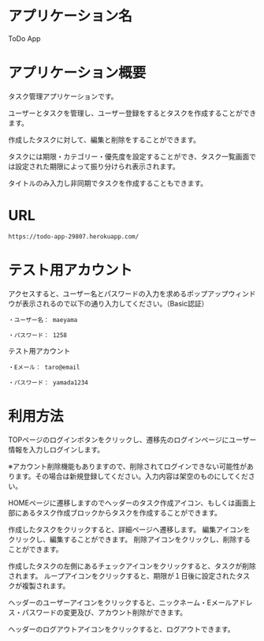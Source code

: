 # アプリケーション名

ToDo App

# アプリケーション概要

タスク管理アプリケーションです。

ユーザーとタスクを管理し、ユーザー登録をするとタスクを作成することができます。

作成したタスクに対して、編集と削除をすることができます。

タスクには期限・カテゴリー・優先度を設定することができ、タスク一覧画面では設定された期限によって振り分けられ表示されます。

タイトルのみ入力し非同期でタスクを作成することもできます。


# URL

    https://todo-app-29807.herokuapp.com/

# テスト用アカウント

アクセスすると、ユーザー名とパスワードの入力を求めるポップアップウィンドウが表示されるので以下の通り入力してください。（Basic認証）

    ・ユーザー名： maeyama

    ・パスワード： 1258

テスト用アカウント

    ・Eメール： taro@email

    ・パスワード： yamada1234

# 利用方法

TOPページのログインボタンをクリックし、遷移先のログインページにユーザー情報を入力しログインします。

※アカウント削除機能もありますので、削除されてログインできない可能性があります。その場合は新規登録してください。入力内容は架空のものにしてください。

HOMEページに遷移しますのでヘッダーのタスク作成アイコン、もしくは画面上部にあるタスク作成ブロックからタスクを作成することができます。

作成したタスクをクリックすると、詳細ページへ遷移します。
編集アイコンをクリックし、編集することができます。
削除アイコンをクリックし、削除することができます。

作成したタスクの左側にあるチェックアイコンをクリックすると、タスクが削除されます。
ループアイコンをクリックすると、期限が１日後に設定されたタスクが複製されます。

ヘッダーのユーザーアイコンをクリックすると、ニックネーム・Eメールアドレス・パスワードの変更及び、アカウント削除ができます。

ヘッダーのログアウトアイコンをクリックすると、ログアウトできます。